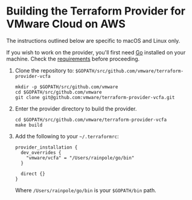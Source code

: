 # Building the Terraform Provider for VMware Cloud on AWS

The instructions outlined below are specific to macOS and Linux only.

If you wish to work on the provider, you'll first need [Go][golang-install] installed on your
machine. Check the [requirements][requirements] before proceeding.

1. Clone the repository to: `$GOPATH/src/github.com/vmware/terraform-provider-vcfa`

   ```shell
   mkdir -p $GOPATH/src/github.com/vmware
   cd $GOPATH/src/github.com/vmware
   git clone git@github.com:vmware/terraform-provider-vcfa.git
   ```

2. Enter the provider directory to build the provider.

   ```shell
   cd $GOPATH/src/github.com/vmware/terraform-provider-vcfa
   make build
   ```

3. Add the following to your `~/.terraformrc`:

   ```hcl
   provider_installation {
     dev_overrides {
       "vmware/vcfa" = "/Users/rainpole/go/bin"
     }

     direct {}
   }
   ```

   Where `/Users/rainpole/go/bin` is your `$GOPATH/bin` path.

[golang-install]: https://golang.org/doc/install
[requirements]: https://github.com/vmware/terraform-provider-vcfa#requirements
